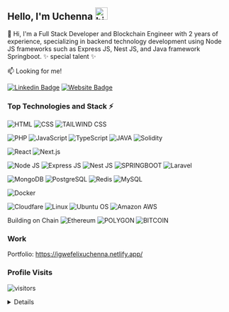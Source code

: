 ## Hello, I'm Uchenna <img src="https://emoji.slack-edge.com/T02HBS55FCG/cool-doge/aa3c8fd9037a0604.gif" width="28" alt="hi">

👋 Hi, I'm a Full Stack Developer and Blockchain Engineer with 2 years of experience, specializing in backend technology development using Node JS frameworks such as Express JS, Nest JS, and Java framework Springboot. 
✨ special talent ✨

:mailbox: Looking for me!

[![Linkedin Badge](https://img.shields.io/badge/-igwe_uchenna_felix-0e76a8?style=flat&logo=linkedin&logoColor=white)](https://www.linkedin.com/in/uchennaigwe/)
[![Website Badge](https://img.shields.io/badge/website-000000?style=flat&logo=About.me&logoColor=white)](https://igwefelixuchenna.netlify.app/)



### Top Technologies and Stack ⚡️

![HTML](https://img.shields.io/badge/HTML-239120?style=for-the-badge&logo=html5&logoColor=white)
![CSS](https://img.shields.io/badge/CSS3-1572B6?style=for-the-badge&logo=css3&logoColor=white)
![TAILWIND CSS](https://img.shields.io/badge/Tailwind_CSS-38B2AC?style=for-the-badge&logo=tailwind-css&logoColor=white)

![PHP](https://img.shields.io/badge/PHP-777BB4?style=for-the-badge&logo=php&logoColor=white)
![JavaScript](https://img.shields.io/badge/JavaScript-F7DF1E?style=for-the-badge&logo=javascript&logoColor=black)
![TypeScript](https://img.shields.io/badge/TypeScript-007ACC?style=for-the-badge&logo=typescript&logoColor=white)
![JAVA](https://img.shields.io/badge/Java-AAFF00?style=for-the-badge&logo=java&logoColor=white)
![Solidity](https://img.shields.io/badge/Solidity-000000?style=for-the-badge&logo=Solidity&logoColor=white)

![React](https://img.shields.io/badge/React-20232A?style=for-the-badge&logo=react&logoColor=61DAFB)
![Next.js](https://img.shields.io/static/v1?style=for-the-badge&message=Next.js&color=000000&logo=Next.js&logoColor=FFFFFF&label=)

![Node JS](https://img.shields.io/badge/Node.js-339933?style=for-the-badge&logo=node.js&logoColor=white)
![Express JS](https://img.shields.io/badge/Express.js-404D59?style=for-the-badge)
![Nest JS](https://img.shields.io/badge/Nest.js-FF7533?style=for-the-badge&logo=nest.js&logoColor=white)
![SPRINGBOOT](https://img.shields.io/badge/Springboot-AAFF00?style=for-the-badge&logo=springboot&logoColor=white)
![Laravel](https://img.shields.io/badge/Laravel-FF2D20?style=for-the-badge&logo=laravel&logoColor=white)


![MongoDB](https://img.shields.io/badge/MongoDB-4EA94B?style=for-the-badge&logo=mongodb&logoColor=white)
![PostgreSQL](https://img.shields.io/badge/PostgreSQL-316192?style=for-the-badge&logo=postgresql&logoColor=white)
![Redis](https://img.shields.io/badge/redis-%23DD0031.svg?&style=for-the-badge&logo=redis&logoColor=white)
![MySQL](https://img.shields.io/badge/MySQL-4479A1?style=for-the-badge&logo=mysql&logoColor=white)
<!-- ![AWS Dynamo DB](https://img.shields.io/badge/Amazon%20DynamoDB-4053D6?style=for-the-badge&logo=Amazon%20DynamoDB&logoColor=white) -->


![Docker](https://img.shields.io/static/v1?style=for-the-badge&message=Docker&color=2496ED&logo=Docker&logoColor=FFFFFF&label=)
<!-- ![Jenkins](https://img.shields.io/badge/Jenkins-D24939?style=for-the-badge&logo=Jenkins&logoColor=white) -->



![Cloudfare](https://img.shields.io/badge/Cloudflare-F38020?style=for-the-badge&logo=Cloudflare&logoColor=white)
![Linux](https://img.shields.io/badge/Linux-FCC624?style=for-the-badge&logo=linux&logoColor=black)
![Ubuntu OS](https://img.shields.io/badge/Ubuntu-E95420?style=for-the-badge&logo=ubuntu&logoColor=white)
![Amazon AWS](https://img.shields.io/badge/Amazon_AWS-232F3E?style=for-the-badge&logo=amazon-aws&logoColor=white)

Building on Chain
![Ethereum](https://img.shields.io/badge/Ethereum-F38020?style=for-the-badge&logo=ethereum&logoColor=white)
![POLYGON](https://img.shields.io/badge/Polygon-F38020?style=for-the-badge&logo=polygon&logoColor=white)
![BITCOIN](https://img.shields.io/badge/Bitcoin-FCC624?style=for-the-badge&logo=bitcoin&logoColor=black)
### Work

Portfolio: https://igwefelixuchenna.netlify.app/

### Profile Visits

![visitors](https://komarev.com/ghpvc/?username=fesimaxu)

<details>

### Github Stats

![Github stats](https://github-readme-stats.vercel.app/api?username=fesimaxu&count_private=true&theme=dark&hide=contribs,issues)

</details>

